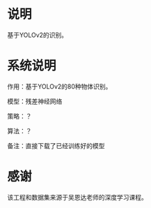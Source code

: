# 说明
基于YOLOv2的识别。

# 系统说明

作用：基于YOLOv2的80种物体识别。

模型：残差神经网络

策略：？

算法：？

备注：直接下载了已经训练好的模型

# 感谢
该工程和数据集来源于吴恩达老师的深度学习课程。